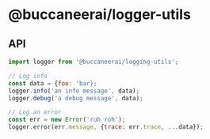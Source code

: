 # @buccaneerai/logger-utils

## API
```javascript
import logger from '@buccaneerai/logging-utils';

// Log info
const data = {foo: 'bar};
logger.info('an info message', data);
logger.debug('a debug message', data);

// Log an error
const err = new Error('ruh roh');
logger.error(err.message, {trace: err.trace, ...data});
```
